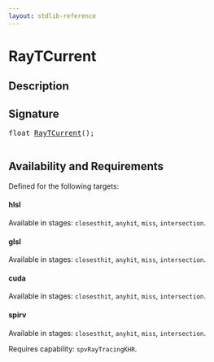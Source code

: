 ```yaml
---
layout: stdlib-reference
---
```


# RayTCurrent

## Description





## Signature 

<pre>
<span class="code_keyword">float</span> <a href="/stdlib-reference/global-decls/RayTCurrent">RayTCurrent</a>();

</pre>

## Availability and Requirements

Defined for the following targets:

#### hlsl
Available in stages: `closesthit`, `anyhit`, `miss`, `intersection`.

#### glsl
Available in stages: `closesthit`, `anyhit`, `miss`, `intersection`.

#### cuda
Available in stages: `closesthit`, `anyhit`, `miss`, `intersection`.

#### spirv
Available in stages: `closesthit`, `anyhit`, `miss`, `intersection`.

Requires capability: `spvRayTracingKHR`.


